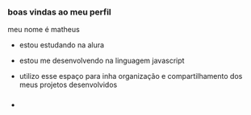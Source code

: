 ### boas vindas ao meu perfil

meu nome é matheus

- estou estudando na alura
- estou me desenvolvendo na linguagem javascript
- utilizo esse espaço para inha organização e compartilhamento dos meus projetos desenvolvidos

- ###
  
